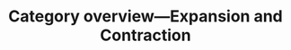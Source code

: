 ---
layout: default
title: Category overview—Expansion and Contraction
parent: Engagement categories
nav_order: 2
---